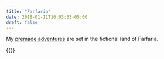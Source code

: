 ```yaml
---
title: "Farfaria"
date: 2018-01-11T16:03:33-05:00
draft: false
---
```


My [premade adventures](/adventures) are set in the fictional land of Farfaria.

{{<farfaria>}}